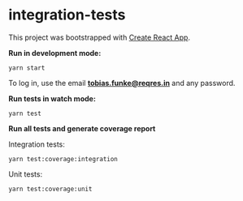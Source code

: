 # integration-tests

This project was bootstrapped with [Create React App](https://github.com/facebook/create-react-app).

**Run in development mode:**

```
yarn start
```

To log in, use the email **tobias.funke@reqres.in** and any password.

**Run tests in watch mode:**

```
yarn test
```

**Run all tests and generate coverage report**

Integration tests:

```
yarn test:coverage:integration
```

Unit tests:

```
yarn test:coverage:unit
```
